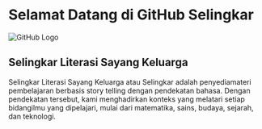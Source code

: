 # Selamat Datang di GitHub Selingkar

![GitHub Logo](https://github.com/username/repo/blob/master/logo.png)

## Selingkar Literasi Sayang Keluarga

Selingkar Literasi Sayang Keluarga atau Selingkar adalah penyediamateri pembelajaran berbasis story telling dengan pendekatan bahasa. Dengan pendekatan tersebut, kami menghadirkan konteks yang melatari setiap bidangilmu yang dipelajari, mulai dari matematika, sains, budaya, sejarah, dan teknologi.

